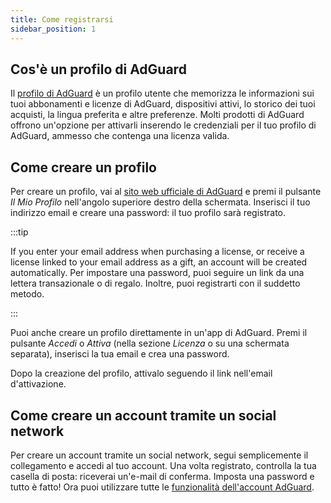 ```yaml
---
title: Come registrarsi
sidebar_position: 1
---
```


## Cos'è un profilo di AdGuard

Il [profilo di AdGuard](https://my.adguard.com/) è un profilo utente che memorizza le informazioni sui tuoi abbonamenti e licenze di AdGuard, dispositivi attivi, lo storico dei tuoi acquisti, la lingua preferita e altre preferenze. Molti prodotti di AdGuard offrono un'opzione per attivarli inserendo le credenziali per il tuo profilo di AdGuard, ammesso che contenga una licenza valida.

## Come creare un profilo

Per creare un profilo, vai al [sito web ufficiale di AdGuard](https://adguard.com/welcome.html) e premi il pulsante *Il Mio Profilo* nell'angolo superiore destro della schermata. Inserisci il tuo indirizzo email e creare una password: il tuo profilo sarà registrato.

:::tip

If you enter your email address when purchasing a license, or receive a license linked to your email address as a gift, an account will be created automatically. Per impostare una password, puoi seguire un link da una lettera transazionale o di regalo. Inoltre, puoi registrarti con il suddetto metodo.

:::

Puoi anche creare un profilo direttamente in un'app di AdGuard. Premi il pulsante *Accedi* o *Attiva* (nella sezione *Licenza* o su una schermata separata), inserisci la tua email e crea una password.

Dopo la creazione del profilo, attivalo seguendo il link nell'email d'attivazione.

## Come creare un account tramite un social network

Per creare un account tramite un social network, segui semplicemente il collegamento [](https://auth.adguard.com/login.html) e accedi al tuo account. Una volta registrato, controlla la tua casella di posta: riceverai un'e-mail di conferma. Imposta una password e tutto è fatto! Ora puoi utilizzare tutte le [funzionalità dell'account AdGuard](https://adguard.com/kb/general/account/features/).
